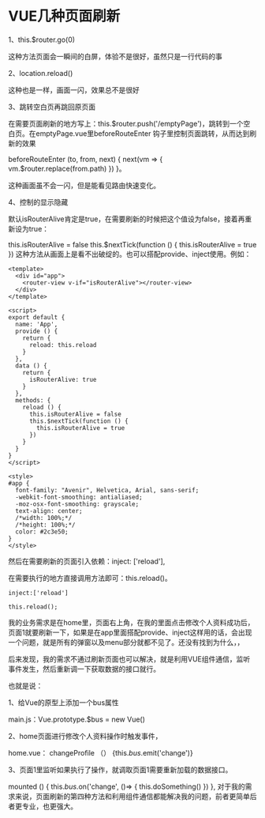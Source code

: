 # VUE几种页面刷新

1、this.$router.go(0)

这种方法页面会一瞬间的白屏，体验不是很好，虽然只是一行代码的事

2、location.reload()

这种也是一样，画面一闪，效果总不是很好

3、跳转空白页再跳回原页面

在需要页面刷新的地方写上：this.$router.push('/emptyPage')，跳转到一个空白页。在emptyPage.vue里beforeRouteEnter 钩子里控制页面跳转，从而达到刷新的效果

beforeRouteEnter (to, from, next) {
      next(vm => {
        vm.$router.replace(from.path)
      })
}。

这种画面虽不会一闪，但是能看见路由快速变化。

4、控制<router-view>的显示隐藏

默认<router-view v-if="isRouterAlive" />isRouterAlive肯定是true，在需要刷新的时候把这个值设为false，接着再重新设为true：

this.isRouterAlive = false
this.$nextTick(function () {
  this.isRouterAlive = true
})
这种方法从画面上是看不出破绽的。也可以搭配provide、inject使用。例如：

```vue
<template>
  <div id="app">
    <router-view v-if="isRouterAlive"></router-view>
  </div>
</template>

<script>
export default {
  name: 'App',
  provide () {
    return {
      reload: this.reload
    }
  },
  data () {
    return {
      isRouterAlive: true
    }
  },
  methods: {
    reload () {
      this.isRouterAlive = false
      this.$nextTick(function () {
        this.isRouterAlive = true
      })
    }
  }
}
</script>

<style>
#app {
  font-family: "Avenir", Helvetica, Arial, sans-serif;
  -webkit-font-smoothing: antialiased;
  -moz-osx-font-smoothing: grayscale;
  text-align: center;
  /*width: 100%;*/
  /*height: 100%;*/
  color: #2c3e50;
}
</style>

```





然后在需要刷新的页面引入依赖：inject: ['reload'],

在需要执行的地方直接调用方法即可：this.reload()。

```vue
inject:['reload']

this.reload();
```



我的业务需求是在home里，页面右上角，在我的里面点击修改个人资料成功后，页面1就要刷新一下，如果是在app里面搭配provide、inject这样用的话，会出现一个问题，就是所有的弹窗以及menu部分就都不见了。还没有找到为什么，，

后来发现，我的需求不通过刷新页面也可以解决，就是利用VUE组件通信，监听事件发生，然后重新调一下获取数据的接口就行。

也就是说：

1、给Vue的原型上添加一个bus属性

main.js：Vue.prototype.$bus = new Vue()

2、home页面进行修改个人资料操作时触发事件，

home.vue： changeProfile （） {this.$bus.$emit('change')}

3、页面1里监听如果执行了操作，就调取页面1需要重新加载的数据接口。

mounted () {
  this.$bus.$on('change', ()=> {
    this.doSomething()
  })
},
对于我的需求来说，页面刷新的第四种方法和利用组件通信都能解决我的问题，前者更简单后者更专业，也更强大。
